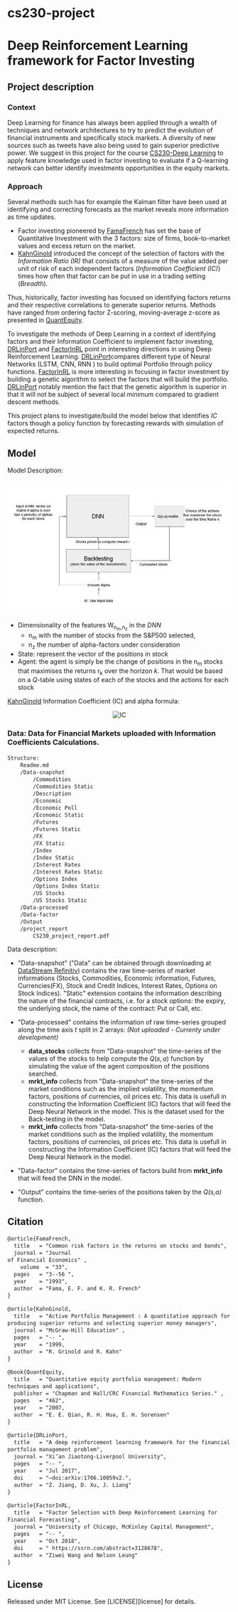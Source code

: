 # cs230-project
# Deep Reinforcement Learning framework for Factor Investing

## Project description

### Context 

Deep Learning for finance has always been applied through a wealth of techniques and network architectures to try to 
predict the evolution of financial instruments and specifically stock markets. A diversity of new sources such as 
tweets have also being used to gain superior predictive power. We suggest in this project for the course 
[CS230-Deep Learning](https://cs230.stanford.edu) to apply feature knowledge 
used in factor investing to evaluate if a Q-learning network can better identify investments opportunities 
in the equity markets. 

### Approach

Several methods such has for example the Kalman filter have been used at identifying and correcting forecasts 
as the market reveals more information as time updates. 
* Factor investing pioneered by [FamaFrench](#citation) has set the base of Quantitative Investment with the 3 factors: 
size of firms, book-to-market values and excess return on the market. 
* [KahnGinold](#citation) introduced the concept of the selection of factors with the _Information Ratio (IR)_ that
consists of a measure of the value added per unit of risk of each independent factors 
(_Information Coefficient (IC)_) times how often that factor can be put in use in a trading setting (_Breadth_). 

Thus, historically, factor investing has focused on identifying factors returns and their respective correlations 
to generate superior returns. Methods have ranged from ordering factor Z-scoring, moving-average z-score as 
presented in [QuantEquity](#citation).

To investigate the methods of Deep Learning in a context of identifying factors and their Information Coefficient to 
implement factor investing, [DRLinPort](#citation) and [FactorInRL](#citation) point in interesting directions in using 
Deep Reinforcement Learning. [DRLinPort](#citation)compares different type of Neural Networks (LSTM, CNN, RNN ) 
to build optimal Portfolio through policy functions. [FactorInRL](#citation) is more interesting in focusing in factor 
investment by building a genetic algorithm to select the factors that will build the portfolio.  
[DRLinPort](#citation) notably mention the fact that the genetic algorithm is superior in that it will not be subject of 
several local minimum compared to gradient descent methods.

This project plans to investigate/build the model below that identifies _IC_ factors though a policy function by 
forecasting rewards with simulation of expected returns. 




## Model 

Model Description:

![](markdown-here/images/Network-proposal-4.png)


* Dimensionality of the features W<sub>n<sub>m</sub>,n<sub>z</sub></sub> in the _DNN_
    * n<sub>m</sub> with the number of stocks from the S\&P500 selected,
    * n<sub>z</sub> the number of alpha-factors under consideration
* State: represent the vector of the positions in stock
* Agent: the agent is simply be the change of positions in the n<sub>m</sub> stocks that maximises the returns r<sub>k</sub>
  over the horizon _k_. That would be based on a _Q_-table using states of each of the stocks and the actions for each stock

[KahnGinold](#citation) Information Coefficient (IC) and alpha formula: 

<div align="center">
    <img src="https://latex.codecogs.com/svg.latex?\Large \alpha = IC_{i,z} \times \sigma_j \times z" title="IC" />
</div>



### Data: Data for Financial Markets uploaded with Information Coefficients Calculations. 

```
Structure:
	Readme.md
	/Data-snapshot
		/Commodities
		/Commodities Static
		/Description
		/Economic
		/Economic Poll
		/Economic Static
		/Futures
		/Futures Static
		/FX
		/FX Static
		/Index
		/Index Static
		/Interest Rates
		/Interest Rates Static
		/Options Index
		/Options Index Static
		/US Stocks
		/US Stocks Static
	/Data-processed
	/Data-factor
	/Output
    /project_report
        CS230_project_report.pdf
```

Data description:
* "Data-snapshot" ("Data" can be obtained through downloading at [DataStream Refinitiv](http://solutions.refinitiv.com/datastream-macroeconomic-analysis/?utm_content=Refinitiv%20Brand%20Product-UKI-EMEA-G-EN-BMM&utm_medium=cpc&utm_source=google&utm_campaign=68832_RefinitivBAUPaidSearch&elqCampaignId=5917&utm_term=%20+refinitiv%20+datastream&&gclid=EAIaIQobChMImtHOtIfj5QIVVoXVCh1sSQPDEAAYASAAEgIb5_D_BwE)) contains the raw time-series of market informations (Stocks, Commodities, Economic information, Futures, Currencies(FX), Stock and Credit Indices, Interest Rates, Options on Stock Indices). "Static" extension contains the information describing the nature of the financial contracts, i.e. for a stock options: the expiry, the underlying stock, the name of the contract: Put or Call, etc.

* "Data-processed" contains the information of raw time-series grouped along the time axis $t$ split in 2 arrays: 
_(Not uploaded  - Currenty under development)_
  * __data_stocks__ collects from "Data-snapshot" the time-series of the values of the stocks to help compute the $Q(s,a)$ function by simulating the value of the agent composition of the positions searched. 
  * __mrkt_info__ collects from "Data-snapshot" the time-series of the market conditions such as the implied volatility, the momentum factors, positions of currencies, oil prices etc. This data is usefull in constructing the Information Coefficient (IC) factors that will feed the Deep Neural Network in the model. This is the dataset used for the Back-testing in the model.
  * __mrkt_info__ collects from "Data-snapshot" the time-series of the market conditions such as the implied volatility, the momentum factors, positions of currencies, oil prices etc. This data is usefull in constructing the Information Coefficient (IC) factors that will feed the Deep Neural Network in the model.
  
* "Data-factor" contains the time-series of factors build from __mrkt_info__ that will feed the DNN in the model.

* "Output" contains the time-series of the positions taken by the _Q(s,a)_ function.


## Citation



```
@article{FamaFrench,
  title   = "Common risk factors in the returns on stocks and bonds",
  journal = "Journal
of Financial Economics" ,
    volume  = "33",
  pages   = "3--56 ",
  year    = "1993",
  author  = "Fama, E. F. and K. R. French"
}
```

```
@article{KahnGinold,
  title   = "Active Portfolio Management : A quantitative approach for producing superior returns and selecting superior money managers",
  journal = "McGraw-Hill Education" ,
  pages   = "-- ",
  year    = "1999,
  author  = "R. Grinold and R. Kahn"
}
```

```
@book{QuantEquity,
  title   = "Quantitative equity portfolio management: Modern techniques and applications",
  publisher = "Chapman and Hall/CRC Financial Mathematics Series." ,
  pages   = "462",
  year    = "2007,
  author  = "E. E. Qian, R. H. Hua, E. H. Sorensen"
}
```

```
@article{DRLinPort,
  title   = "A deep reinforcement learning framework for the financial portfolio management problem",
  journal = "Xi’an Jiaotong-Liverpool University",
  pages   = "-- ",
  year    = "Jul 2017",
  doi     = "–doi:arXiv:1706.10059v2.",
  author  = "Z. Jiang, D. Xu, J. Liang"
}
```

```
@article{FactorInRL,
  title   = "Factor Selection with Deep Reinforcement Learning for Financial Forecasting",
  journal = "University of Chicago, McKinley Capital Management",
  pages   = "-- ",
  year    = "Oct 2018",
  doi     = " https://ssrn.com/abstract=3128678",
  author  = "Ziwei Wang and Nelson Leung"
}
```

## License

Released under MIT License. See [LICENSE][license] for details.
